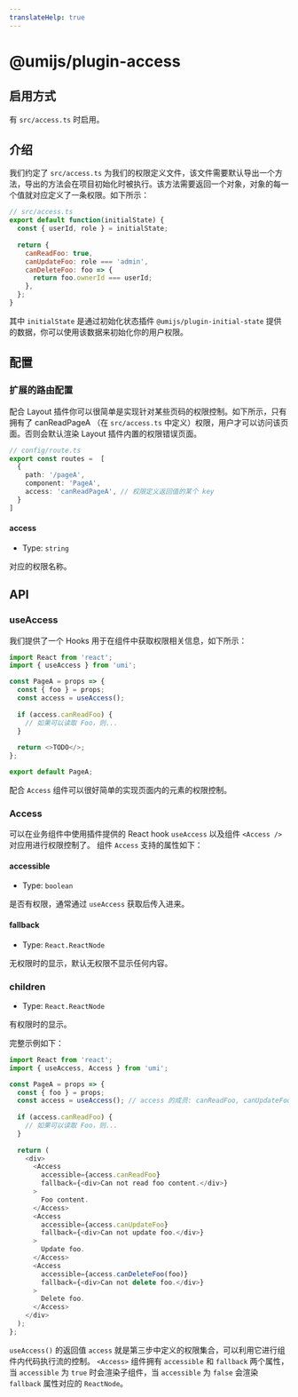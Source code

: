 ```yaml
---
translateHelp: true
---
```


# @umijs/plugin-access


## 启用方式

有 `src/access.ts` 时启用。

## 介绍

我们约定了 `src/access.ts` 为我们的权限定义文件，该文件需要默认导出一个方法，导出的方法会在项目初始化时被执行。该方法需要返回一个对象，对象的每一个值就对应定义了一条权限。如下所示：

```javascript
// src/access.ts
export default function(initialState) {
  const { userId, role } = initialState;
 
  return {
    canReadFoo: true,
    canUpdateFoo: role === 'admin',
    canDeleteFoo: foo => {
      return foo.ownerId === userId;
    },
  };
}
```

其中 `initialState` 是通过初始化状态插件 `@umijs/plugin-initial-state` 提供的数据，你可以使用该数据来初始化你的用户权限。

## 配置

### 扩展的路由配置

配合 Layout 插件你可以很简单是实现针对某些页码的权限控制。如下所示，只有拥有了 canReadPageA （在 `src/access.ts` 中定义）权限，用户才可以访问该页面。否则会默认渲染 Layout 插件内置的权限错误页面。

```typescript
// config/route.ts
export const routes =  [
  {
    path: '/pageA',
    component: 'PageA',
    access: 'canReadPageA', // 权限定义返回值的某个 key
  }
]
```

#### access

* Type: `string`

对应的权限名称。

## API

### useAccess

我们提供了一个 Hooks 用于在组件中获取权限相关信息，如下所示：

```javascript
import React from 'react';
import { useAccess } from 'umi';

const PageA = props => {
  const { foo } = props;
  const access = useAccess();
 
  if (access.canReadFoo) {
    // 如果可以读取 Foo，则...
  }
 
  return <>TODO</>;
};

export default PageA;
```

配合 `Access` 组件可以很好简单的实现页面内的元素的权限控制。

### Access

可以在业务组件中使用插件提供的 React hook `useAccess` 以及组件 `<Access />` 对应用进行权限控制了。
组件 `Access` 支持的属性如下：

#### accessible

* Type: `boolean`

是否有权限，通常通过 `useAccess` 获取后传入进来。

#### fallback

* Type: `React.ReactNode`

无权限时的显示，默认无权限不显示任何内容。

### children

* Type: `React.ReactNode`

有权限时的显示。

完整示例如下：

```javascript
import React from 'react';
import { useAccess, Access } from 'umi';

const PageA = props => {
  const { foo } = props;
  const access = useAccess(); // access 的成员: canReadFoo, canUpdateFoo, canDeleteFoo
 
  if (access.canReadFoo) {
    // 如果可以读取 Foo，则...
  }
 
  return (
    <div>
      <Access
        accessible={access.canReadFoo}
        fallback={<div>Can not read foo content.</div>}
      >
        Foo content.
      </Access>
      <Access
        accessible={access.canUpdateFoo}
        fallback={<div>Can not update foo.</div>}
      >
        Update foo.
      </Access>
      <Access
        accessible={access.canDeleteFoo(foo)}
        fallback={<div>Can not delete foo.</div>}
      >
        Delete foo.
      </Access>
    </div>
  );
};
```

`useAccess()` 的返回值 `access` 就是第三步中定义的权限集合，可以利用它进行组件内代码执行流的控制。 `<Access>` 组件拥有 `accessible` 和 `fallback` 两个属性，当 `accessible` 为 `true` 时会渲染子组件，当 `accessible` 为 `false` 会渲染 `fallback` 属性对应的 `ReactNode`。
